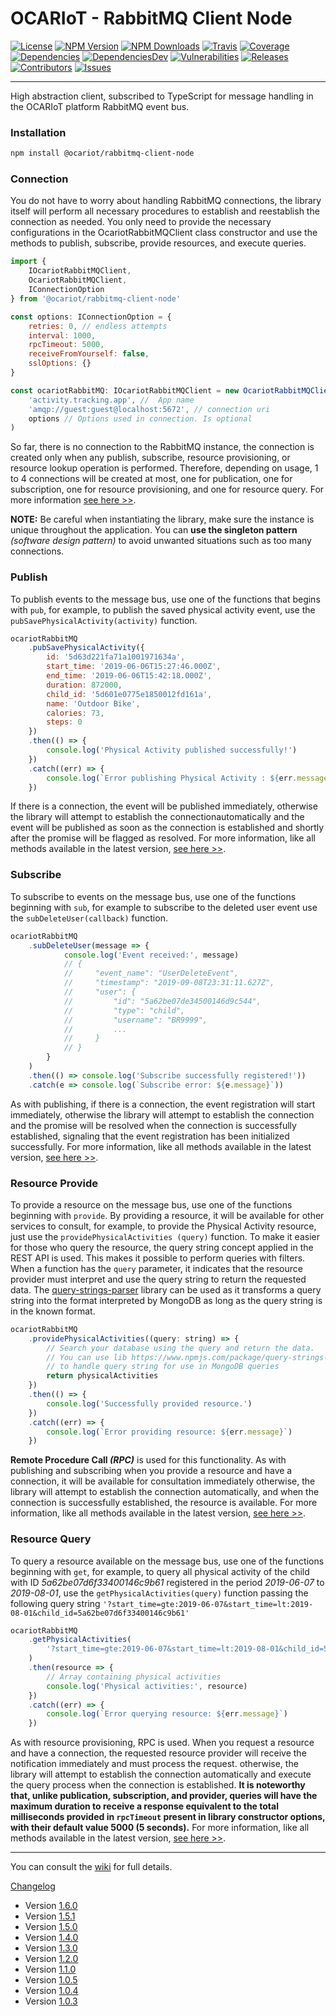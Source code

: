 # OCARIoT - RabbitMQ Client Node

[![License][license-image]][license-url] [![NPM Version][npm-image]][npm-url] [![NPM Downloads][downloads-image]][npm-url] [![Travis][travis-image]][travis-url] [![Coverage][coverage-image]][coverage-url] [![Dependencies][dependencies-image]][dependencies-url] [![DependenciesDev][dependencies-dev-image]][dependencies-dev-url] [![Vulnerabilities][known-vulnerabilities-image]][known-vulnerabilities-url]  [![Releases][releases-image]][releases-url]  [![Contributors][contributors-image]][contributors-url] [![Issues][issues-image]][issues-url]

--------

High abstraction client, subscribed to TypeScript for message handling in the OCARIoT platform RabbitMQ event bus.


### Installation
```bash
npm install @ocariot/rabbitmq-client-node
```

### Connection

You do not have to worry about handling RabbitMQ connections, the library itself will perform all necessary procedures to establish and reestablish the connection as needed. You only need to provide the necessary configurations in the OcariotRabbitMQClient class constructor and use the methods to publish, subscribe, provide resources, and execute queries.

```js
import {
    IOcariotRabbitMQClient,
    OcariotRabbitMQClient,
    IConnectionOption
} from '@ocariot/rabbitmq-client-node'

const options: IConnectionOption = {
    retries: 0, // endless attempts
    interval: 1000,
    rpcTimeout: 5000,
    receiveFromYourself: false,
    sslOptions: {}
}

const ocariotRabbitMQ: IOcariotRabbitMQClient = new OcariotRabbitMQClient(
    'activity.tracking.app', //  App name
    'amqp://guest:guest@localhost:5672', // connection uri
    options // Options used in connection. Is optional
)
```
So far, there is no connection to the RabbitMQ instance, the connection is created only when any publish, subscribe, resource provisioning, or resource lookup operation is performed. Therefore, depending on usage, 1 to 4 connections will be created at most, one for publication, one for subscription, one for resource provisioning, and one for resource query. For more information [see here >>](https://github.com/ocariot/rabbitmq-client-node/wiki/1.-Connection).

**NOTE:** Be careful when instantiating the library, make sure the instance is unique throughout the application. You can **use the singleton pattern** *(software design pattern)* to avoid unwanted situations such as too many connections.

### Publish

To publish events to the message bus, use one of the functions that begins with `pub`, for example, to publish the saved physical activity event, use the `pubSavePhysicalActivity(activity)` function.

```js
ocariotRabbitMQ
    .pubSavePhysicalActivity({
        id: '5d63d221fa71a1001971634a',
        start_time: '2019-06-06T15:27:46.000Z',
        end_time: '2019-06-06T15:42:18.000Z',
        duration: 872000,
        child_id: '5d601e0775e1850012fd161a',
        name: 'Outdoor Bike',
        calories: 73,
        steps: 0
    })
    .then(() => {
        console.log('Physical Activity published successfully!')
    })
    .catch((err) => {
        console.log(`Error publishing Physical Activity : ${err.message}`)
    })
```

If there is a connection, the event will be published immediately, otherwise the library will attempt to establish the connectionautomatically and the event will be published as soon as the connection is established and shortly after the promise will be flagged as resolved. For more information, like all methods available in the latest version, [see here >>](https://github.com/ocariot/rabbitmq-client-node/wiki/2.-Publish).

### Subscribe

To subscribe to events on the message bus, use one of the functions beginning with `sub`, for example to subscribe to the deleted user event use the `subDeleteUser(callback)` function.

```js
ocariotRabbitMQ
    .subDeleteUser(message => {
            console.log('Event received:', message)
            // {
            //     "event_name": "UserDeleteEvent",
            //     "timestamp": "2019-09-08T23:31:11.627Z",
            //     "user": {
            //         "id": "5a62be07de34500146d9c544",
            //         "type": "child",
            //         "username": "BR9999",
            //         ...
            //     }
            // }
        }
    )
    .then(() => console.log('Subscribe successfully registered!'))
    .catch(e => console.log(`Subscribe error: ${e.message}`))
```

As with publishing, if there is a connection, the event registration will start immediately, otherwise the library will attempt to establish the connection and the promise will be resolved when the connection is successfully established, signaling that the event registration has been initialized successfully. For more information, like all methods available in the latest version, [see here >>](https://github.com/ocariot/rabbitmq-client-node/wiki/3.-Subscribe).

### Resource Provide

To provide a resource on the message bus, use one of the functions beginning with `provide`. By providing a resource, it will be available for other services to consult, for example, to provide the Physical Activity resource, just use the `providePhysicalActivities (query)` function.
To make it easier for those who query the resource, the query string concept applied in the REST API is used. This makes it possible to perform queries with filters. When a function has the `query` parameter, it indicates that the resource provider must interpret and use the query string to return the requested data. The [query-strings-parser](https://www.npmjs.com/package/query-strings-parser) library can be used as it transforms a query string into the format interpreted by MongoDB as long as the query string is in the known format.

```js
ocariotRabbitMQ
    .providePhysicalActivities((query: string) => {
        // Search your database using the query and return the data.
        // You can use lib https://www.npmjs.com/package/query-strings-parser
        // to handle query string for use in MongoDB queries
        return physicalActivities
    })
    .then(() => {
        console.log('Successfully provided resource.')
    })
    .catch((err) => {
        console.log(`Error providing resource: ${err.message}`)
    })
```
**Remote Procedure Call *(RPC)*** is used for this functionality. As with publishing and subscribing when you provide a resource and have a connection, it will be available for consultation immediately otherwise, the library will attempt to establish the connection automatically, and when the connection is successfully established, the resource is available. For more information, like all methods available in the latest version, [see here >>](https://github.com/ocariot/rabbitmq-client-node/wiki/4.-Resource-Provide).


### Resource Query

To query a resource available on the message bus, use one of the functions beginning with `get`, for example, to query all physical activity of the child with ID *5a62be07d6f33400146c9b61* registered in the period *2019-06-07* to *2019-08-01*, use the `getPhysicalActivities(query)` function passing the following query string `'?start_time=gte:2019-06-07&start_time=lt:2019-08-01&child_id=5a62be07d6f33400146c9b61'`

```js
ocariotRabbitMQ
    .getPhysicalActivities(
        '?start_time=gte:2019-06-07&start_time=lt:2019-08-01&child_id=5a62be07d6f33400146c9b61'
    )
    .then(resource => {
        // Array containing physical activities
        console.log('Physical activities:', resource)
    })
    .catch((err) => {
        console.log(`Error querying resource: ${err.message}`)
    })
```
As with resource provisioning, RPC is used. When you request a resource and have a connection, the requested resource provider will receive the notification immediately and must process the request. otherwise, the library will attempt to establish the connection automatically and execute the query process when the connection is established. **It is noteworthy that, unlike publication, subscription, and provider, queries will have the maximum duration to receive a response equivalent to the total milliseconds provided in `rpcTimeout` present in library constructor options, with their default value 5000 (5 seconds).** For more information, like all methods available in the latest version, [see here >>](https://github.com/ocariot/rabbitmq-client-node/wiki/5.-Resource-Query).

----

You can consult the [wiki](https://github.com/ocariot/rabbitmq-client-node/wiki) for full details.

[Changelog](https://github.com/ocariot/rabbitmq-client-node/blob/master/CHANGELOG.md)
 - Version [1.6.0](https://github.com/ocariot/rabbitmq-client-node/blob/master/CHANGELOG.md#v160-2020-04-08)
 - Version [1.5.1](https://github.com/ocariot/rabbitmq-client-node/blob/master/CHANGELOG.md#v151-2020-03-27)
 - Version [1.5.0](https://github.com/ocariot/rabbitmq-client-node/blob/master/CHANGELOG.md#v150-2020-03-26)
 - Version [1.4.0](https://github.com/ocariot/rabbitmq-client-node/blob/master/CHANGELOG.md#v140-2019-11-25)
 - Version [1.3.0](https://github.com/ocariot/rabbitmq-client-node/blob/master/CHANGELOG.md#v130-2019-10-29)
 - Version [1.2.0](https://github.com/ocariot/rabbitmq-client-node/blob/master/CHANGELOG.md#v120-2019-10-18)
 - Version [1.1.0](https://github.com/ocariot/rabbitmq-client-node/blob/master/CHANGELOG.md#v110-2019-10-17)
 - Version [1.0.5](https://github.com/ocariot/rabbitmq-client-node/blob/master/CHANGELOG.md#v105-2019-09-30)
 - Version [1.0.4](https://github.com/ocariot/rabbitmq-client-node/blob/master/CHANGELOG.md#v104-2019-09-09)
 - Version [1.0.3](https://github.com/ocariot/rabbitmq-client-node/blob/master/CHANGELOG.md#v103-2019-09-09)

[//]: # (These are reference links used in the body of this note.)
[license-image]: https://img.shields.io/badge/license-Apache%202-blue.svg
[license-url]: https://github.com/ocariot/rabbitmq-client-node/blob/master/LICENSE
[npm-image]: https://img.shields.io/npm/v/@ocariot/rabbitmq-client-node.svg?color=red&logo=npm
[npm-url]: https://npmjs.org/package/@ocariot/rabbitmq-client-node
[downloads-image]: https://img.shields.io/npm/dt/@ocariot/rabbitmq-client-node.svg?logo=npm
[travis-image]: https://img.shields.io/travis/ocariot/rabbitmq-client-node.svg?logo=travis
[travis-url]: https://travis-ci.org/ocariot/rabbitmq-client-node
[coverage-image]: https://coveralls.io/repos/github/ocariot/rabbitmq-client-node/badge.svg
[coverage-url]: https://coveralls.io/github/ocariot/rabbitmq-client-node?branch=master
[known-vulnerabilities-image]: https://snyk.io/test/github/ocariot/rabbitmq-client-node/badge.svg?targetFile=package.json
[known-vulnerabilities-url]: https://snyk.io/test/github/ocariot/rabbitmq-client-node?targetFile=package.json
[dependencies-image]: https://david-dm.org/ocariot/rabbitmq-client-node.svg
[dependencies-url]: https://david-dm.org/ocariot/rabbitmq-client-node
[dependencies-dev-image]: https://david-dm.org/ocariot/rabbitmq-client-node/dev-status.svg
[dependencies-dev-url]: https://david-dm.org/ocariot/rabbitmq-client-node?type=dev
[releases-image]: https://img.shields.io/github/release-date/ocariot/rabbitmq-client-node.svg
[releases-url]: https://github.com/ocariot/rabbitmq-client-node/releases
[contributors-image]: https://img.shields.io/github/contributors/ocariot/rabbitmq-client-node.svg?color=green
[contributors-url]: https://github.com/ocariot/rabbitmq-client-node/graphs/contributors
[issues-image]: https://img.shields.io/github/issues/ocariot/rabbitmq-client-node.svg
[issues-url]: https://github.com/ocariot/rabbitmq-client-node/issues

